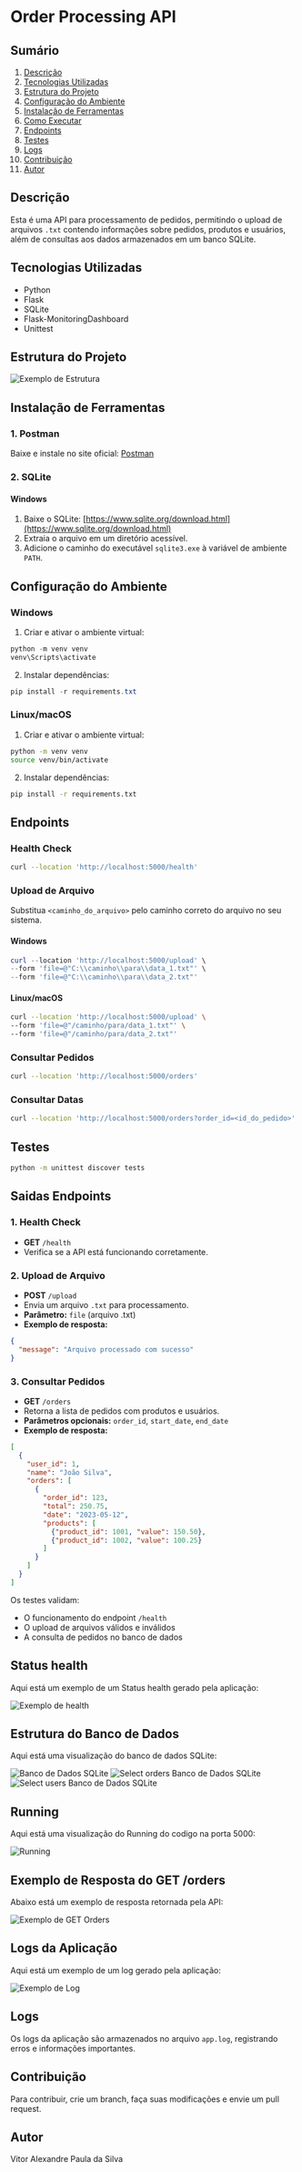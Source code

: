 # Order Processing API

## Sumário

1. [Descrição](#descrição)
2. [Tecnologias Utilizadas](#tecnologias-utilizadas)
3. [Estrutura do Projeto](#estrutura-do-projeto)
4. [Configuração do Ambiente](#configuração-do-ambiente)
5. [Instalação de Ferramentas](#instalação-de-ferramentas)
6. [Como Executar](#como-executar)
7. [Endpoints](#endpoints)
8. [Testes](#testes)
9. [Logs](#logs)
10. [Contribuição](#contribuição)
11. [Autor](#autor)

## Descrição

Esta é uma API para processamento de pedidos, permitindo o upload de arquivos `.txt` contendo informações sobre pedidos, produtos e usuários, além de consultas aos dados armazenados em um banco SQLite.

##

## Tecnologias Utilizadas

- Python
- Flask
- SQLite
- Flask-MonitoringDashboard
- Unittest

## Estrutura do Projeto

![Exemplo de Estrutura ](./src/imagens/estrutura_projeto.png)


## Instalação de Ferramentas

### 1. Postman

Baixe e instale no site oficial: [Postman](https://www.postman.com/downloads/)

### 2. SQLite

#### Windows

1. Baixe o SQLite: [https://www.sqlite.org/download.html](https://www.sqlite.org/download.html)
2. Extraia o arquivo em um diretório acessível.
3. Adicione o caminho do executável `sqlite3.exe` à variável de ambiente `PATH`.

## Configuração do Ambiente

### Windows

1. Criar e ativar o ambiente virtual:

```powershell
python -m venv venv
venv\Scripts\activate
```

2. Instalar dependências:

```powershell
pip install -r requirements.txt
```

### Linux/macOS

1. Criar e ativar o ambiente virtual:

```bash
python -m venv venv
source venv/bin/activate
```

2. Instalar dependências:

```bash
pip install -r requirements.txt
```

## Endpoints

### Health Check

```bash
curl --location 'http://localhost:5000/health'
```

### Upload de Arquivo

Substitua `<caminho_do_arquivo>` pelo caminho correto do arquivo no seu sistema.

#### Windows

```powershell
curl --location 'http://localhost:5000/upload' \
--form 'file=@"C:\\caminho\\para\\data_1.txt"' \
--form 'file=@"C:\\caminho\\para\\data_2.txt"'
```

#### Linux/macOS

```bash
curl --location 'http://localhost:5000/upload' \
--form 'file=@"/caminho/para/data_1.txt"' \
--form 'file=@"/caminho/para/data_2.txt"'
```

### Consultar Pedidos

```bash
curl --location 'http://localhost:5000/orders'
```


### Consultar Datas

```bash
curl --location 'http://localhost:5000/orders?order_id=<id_do_pedido>'
```

## Testes

```bash
python -m unittest discover tests
```


## Saidas Endpoints

### 1. Health Check

- **GET** `/health`
- Verifica se a API está funcionando corretamente.

### 2. Upload de Arquivo

- **POST** `/upload`
- Envia um arquivo `.txt` para processamento.
- **Parâmetro:** `file` (arquivo .txt)
- **Exemplo de resposta:**

```json
{
  "message": "Arquivo processado com sucesso"
}
```

### 3. Consultar Pedidos

- **GET** `/orders`
- Retorna a lista de pedidos com produtos e usuários.
- **Parâmetros opcionais:** `order_id`, `start_date`, `end_date`
- **Exemplo de resposta:**

```json
[
  {
    "user_id": 1,
    "name": "João Silva",
    "orders": [
      {
        "order_id": 123,
        "total": 250.75,
        "date": "2023-05-12",
        "products": [
          {"product_id": 1001, "value": 150.50},
          {"product_id": 1002, "value": 100.25}
        ]
      }
    ]
  }
]
```


Os testes validam:

- O funcionamento do endpoint `/health`
- O upload de arquivos válidos e inválidos
- A consulta de pedidos no banco de dados


## Status health

Aqui está um exemplo de um Status health gerado pela aplicação:

![Exemplo de health](./src/imagens/status.png)



## Estrutura do Banco de Dados

Aqui está uma visualização do banco de dados SQLite:

![Banco de Dados SQLite](./src/imagens/Sqllite_estrutura.png)
![Select orders Banco de Dados SQLite](./src/imagens/select_sqllite_orders.png)
![Select users Banco de Dados SQLite](./src/imagens/select_sqllite_users.png)



## Running

Aqui está uma visualização do Running do codigo na porta 5000:

![Running](./src/imagens/Running.png)


## Exemplo de Resposta do GET /orders

Abaixo está um exemplo de resposta retornada pela API:

![Exemplo de GET Orders](./src/imagens/get_orders.png)


## Logs da Aplicação

Aqui está um exemplo de um log gerado pela aplicação:

![Exemplo de Log](./src/imagens/Log.png)


## Logs

Os logs da aplicação são armazenados no arquivo `app.log`, registrando erros e informações importantes.

## Contribuição

Para contribuir, crie um branch, faça suas modificações e envie um pull request.

## Autor

Vitor Alexandre Paula da Silva

